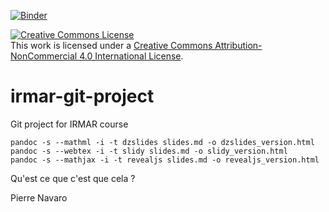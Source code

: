 [![Binder](http://mybinder.org/badge.svg)](https://mybinder.org/v2/gh/pnavaro/irmar-git-project/master)

<a rel="license" href="http://creativecommons.org/licenses/by-nc/4.0/"><img alt="Creative Commons License" style="border-width:0" src="https://i.creativecommons.org/l/by-nc/4.0/88x31.png" /></a><br />This work is licensed under a <a rel="license" href="http://creativecommons.org/licenses/by-nc/4.0/">Creative Commons Attribution-NonCommercial 4.0 International License</a>.

# irmar-git-project

Git project for IRMAR course 

```
pandoc -s --mathml -i -t dzslides slides.md -o dzslides_version.html
pandoc -s --webtex -i -t slidy slides.md -o slidy_version.html
pandoc -s --mathjax -i -t revealjs slides.md -o revealjs_version.html
```

Qu'est ce que c'est que cela ?

Pierre Navaro
